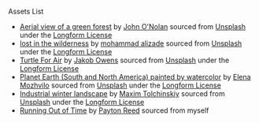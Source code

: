 Assets List
* [Aerial view of a green forest](https://unsplash.com/photos/uMWPrcRsrto) by [John O'Nolan](https://unsplash.com/@johnonolan) sourced from [Unsplash](https://unsplash.com/) under the [Longform License](https://unsplash.com/license)
* [lost in the wilderness](https://unsplash.com/photos/62t_kKa2YlA) by [mohammad alizade](https://unsplash.com/@mohamadaz) sourced from [Unsplash](https://unsplash.com/) under the [Longform License](https://unsplash.com/license)
* [Turtle For Air](https://unsplash.com/photos/x1noB3hon_Q) by [Jakob Owens](https://unsplash.com/@jakobowens1) sourced from [Unsplash](https://unsplash.com/) under the [Longform License](https://unsplash.com/license)
* [Planet Earth (South and North America) painted by watercolor](https://unsplash.com/photos/znhEe1cbbQE) by [Elena Mozhvilo](https://unsplash.com/@miracleday) sourced from [Unsplash](https://unsplash.com/) under the [Longform License](https://unsplash.com/license)
* [Industrial winter landscape](https://unsplash.com/photos/W3y2crFkVIs) by [Maxim Tolchinskiy](https://unsplash.com/@shaikhulud) sourced from [Unsplash](https://unsplash.com/) under the [Longform License](https://unsplash.com/license)
* [Running Out of Time](https://github.com/paytonareed/visual-argument-2021spring/blob/master/ClimateClock.png) by [Payton Reed](https://github.com/paytonareed) sourced from myself
